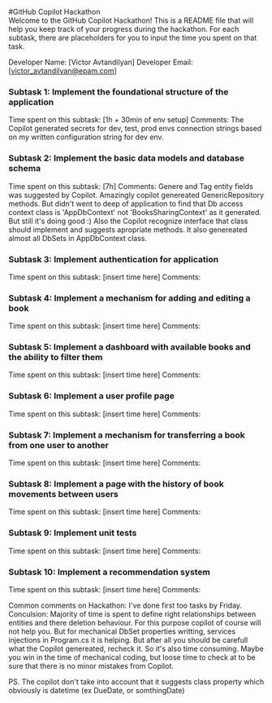 #GitHub Copilot Hackathon  
Welcome to the GitHub Copilot Hackathon! This is a README file that will help you keep track of your progress during the hackathon. For each subtask, there are placeholders for you to input the time you spent on that task.

Developer Name: [Victor Avtandilyan]
Developer Email: [victor_avtandilyan@epam.com]

### Subtask 1: Implement the foundational structure of the application
Time spent on this subtask: [1h + 30min of env setup]
Comments: The Copilot generated secrets for dev, test, prod envs connection strings based on my written configuration string for dev env. 

### Subtask 2: Implement the basic data models and database schema
Time spent on this subtask: [7h]
Comments: Genere and Tag entity fields was suggested by Copilot. 
            Amazingly copilot genereated GenericRepository methods. But didn't went to deep of application to find that Db access context class is 'AppDbContext' not 'BooksSharingContext' as it generated. But still it's doing good :)
            Also the Copilot recognize interface that class should implement and suggests apropriate methods.
            It also genereated almost all DbSets in AppDbContext class.

### Subtask 3: Implement authentication for application
Time spent on this subtask: [insert time here]
Comments: 

### Subtask 4: Implement a mechanism for adding and editing a book
Time spent on this subtask: [insert time here]
Comments: 

### Subtask 5: Implement a dashboard with available books and the ability to filter them
Time spent on this subtask: [insert time here]
Comments: 

### Subtask 6: Implement a user profile page 
Time spent on this subtask: [insert time here]
Comments: 

### Subtask 7: Implement a mechanism for transferring a book from one user to another
Time spent on this subtask: [insert time here]
Comments: 

### Subtask 8: Implement a page with the history of book movements between users
Time spent on this subtask: [insert time here]
Comments: 

### Subtask 9: Implement unit tests
Time spent on this subtask: [insert time here]
Comments: 

### Subtask 10: Implement a recommendation system 
Time spent on this subtask: [insert time here]
Comments: 

Common comments on Hackathon:
I've done first too tasks by Friday.
Conculsion: Majority of time is spent to define right relationships between entities and there deletion behaviour. For this purpose copilot of course will not help you. But for mechanical DbSet properties writting, services injections in Program.cs it is helping. But after all you should be carefull what the Copilot genereated, recheck it. So it's also time consuming. Maybe you win in the time of mechanical coding, but loose time to check at to be sure that there is no minor mistakes from Copilot.

PS.
The copilot don't take into account that it suggests class property which obviously is datetime (ex DueDate, or somthingDate)